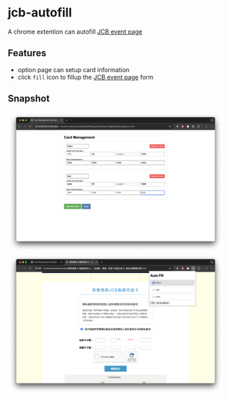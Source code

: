 # jcb-autofill

A chrome extention can autofill [JCB event page](https://ezweb.easycard.com.tw/Event01/JCBLoginServlet)

## Features

- option page can setup card information
- click `fill` icon to fillup the [JCB event page](https://ezweb.easycard.com.tw/Event01/JCBLoginServlet) form

## Snapshot

![option-page.png](option-page.png)
![popup-and-fill.png](popup-and-fill.png)
